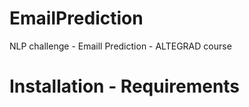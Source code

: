 # EmailPrediction
NLP challenge - Emaill Prediction - ALTEGRAD course 

# Installation - Requirements
